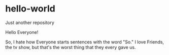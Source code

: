 # hello-world
Just another repository

Hello Everyone!

So, I hate how Everyone starts sentences with the word "So." 
I love Friends, the tv show, but that's the worst thing that they every gave us.  
